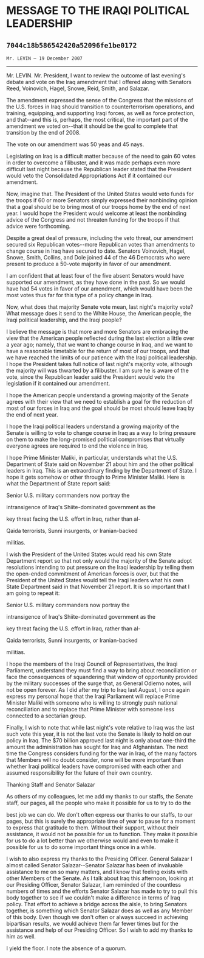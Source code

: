 # MESSAGE TO THE IRAQI POLITICAL LEADERSHIP
## `7044c18b586542420a52096fe1be0172`
`Mr. LEVIN — 19 December 2007`

---


Mr. LEVIN. Mr. President, I want to review the outcome of last 
evening's debate and vote on the Iraq amendment that I offered along 
with Senators Reed, Voinovich, Hagel, Snowe, Reid, Smith, and Salazar.

The amendment expressed the sense of the Congress that the missions 
of the U.S. forces in Iraq should transition to counterterrorism 
operations, and training, equipping, and supporting Iraqi forces, as 
well as force protection, and that--and this is, perhaps, the most 
critical, the important part of the amendment we voted on--that it 
should be the goal to complete that transition by the end of 2008.

The vote on our amendment was 50 yeas and 45 nays.

Legislating on Iraq is a difficult matter because of the need to gain 
60 votes in order to overcome a filibuster, and it was made perhaps 
even more difficult last night because the Republican leader stated 
that the President would veto the Consolidated Appropriations Act if it 
contained our amendment.

Now, imagine that. The President of the United States would veto 
funds for the troops if 60 or more Senators simply expressed their 
nonbinding opinion that a goal should be to bring most of our troops 
home by the end of next year. I would hope the President would welcome 
at least the nonbinding advice of the Congress and not threaten funding 
for the troops if that advice were forthcoming.

Despite a great deal of pressure, including the veto threat, our 
amendment secured six Republican votes--more Republican votes than 
amendments to change course in Iraq have secured to date. Senators 
Voinovich, Hagel, Snowe, Smith, Collins, and Dole joined 44 of the 46 
Democrats who were present to produce a 50-vote majority in favor of 
our amendment.

I am confident that at least four of the five absent Senators would 
have supported our amendment, as they have done in the past. So we 
would have had 54 votes in favor of our amendment, which would have 
been the most votes thus far for this type of a policy change in Iraq.

Now, what does that majority Senate vote mean, last night's majority 
vote? What message does it send to the White House, the American 
people, the Iraqi political leadership, and the Iraqi people?

I believe the message is that more and more Senators are embracing 
the view that the American people reflected during the last election a 
little over a year ago; namely, that we want to change course in Iraq, 
and we want to have a reasonable timetable for the return of most of 
our troops, and that we have reached the limits of our patience with 
the Iraqi political leadership. I hope the President takes full notice 
of last night's majority vote, although the majority will was thwarted 
by a filibuster. I am sure he is aware of the vote, since the 
Republican leader said the President would veto the legislation if it 
contained our amendment.


I hope the American people understand a growing majority of the 
Senate agrees with their view that we need to establish a goal for the 
reduction of most of our forces in Iraq and the goal should be most 
should leave Iraq by the end of next year.

I hope the Iraqi political leaders understand a growing majority of 
the Senate is willing to vote to change course in Iraq as a way to 
bring pressure on them to make the long-promised political compromises 
that virtually everyone agrees are required to end the violence in 
Iraq.

I hope Prime Minister Maliki, in particular, understands what the 
U.S. Department of State said on November 21 about him and the other 
political leaders in Iraq. This is an extraordinary finding by the 
Department of State. I hope it gets somehow or other through to Prime 
Minister Maliki. Here is what the Department of State report said:




 Senior U.S. military commanders now portray the 


 intransigence of Iraq's Shiite-dominated government as the 


 key threat facing the U.S. effort in Iraq, rather than al-


 Qaida terrorists, Sunni insurgents, or Iranian-backed 


 militias.


I wish the President of the United States would read his own State 
Department report so that not only would the majority of the Senate 
adopt resolutions intending to put pressure on the Iraqi leadership by 
telling them the open-ended commitment of American forces is over, but 
that the President of the United States would tell the Iraqi leaders 
what his own State Department said in that November 21 report. It is so 
important that I am going to repeat it:




 Senior U.S. military commanders now portray the 


 intransigence of Iraq's Shiite-dominated government as the 


 key threat facing the U.S. effort in Iraq, rather than al-


 Qaida terrorists, Sunni insurgents, or Iranian-backed 


 militias.


I hope the members of the Iraqi Council of Representatives, the Iraqi 
Parliament, understand they must find a way to bring about 
reconciliation or face the consequences of squandering that window of 
opportunity provided by the military successes of the surge that, as 
General Odierno notes, will not be open forever. As I did after my trip 
to Iraq last August, I once again express my personal hope that the 
Iraqi Parliament will replace Prime Minister Maliki with someone who is 
willing to strongly push national reconciliation and to replace that 
Prime Minister with someone less connected to a sectarian group.

Finally, I wish to note that while last night's vote relative to Iraq 
was the last such vote this year, it is not the last vote the Senate is 
likely to hold on our policy in Iraq. The $70 billion approved last 
night is only about one-third the amount the administration has sought 
for Iraq and Afghanistan. The next time the Congress considers funding 
for the war in Iraq, of the many factors that Members will no doubt 
consider, none will be more important than whether Iraqi political 
leaders have compromised with each other and assumed responsibility for 
the future of their own country.











 Thanking Staff and Senator Salazar


As others of my colleagues, let me add my thanks to our staffs, the 
Senate staff, our pages, all the people who make it possible for us to 
try to do the


best job we can do. We don't often express our thanks to our staffs, to 
our pages, but this is surely the appropriate time of year to pause for 
a moment to express that gratitude to them. Without their support, 
without their assistance, it would not be possible for us to function. 
They make it possible for us to do a lot better than we otherwise would 
and even to make it possible for us to do some important things once in 
a while.

I wish to also express my thanks to the Presiding Officer. General 
Salazar I almost called Senator Salazar--Senator Salazar has been of 
invaluable assistance to me on so many matters, and I know that feeling 
exists with other Members of the Senate. As I talk about Iraq this 
afternoon, looking at our Presiding Officer, Senator Salazar, I am 
reminded of the countless numbers of times and the efforts Senator 
Salazar has made to try to pull this body together to see if we 
couldn't make a difference in terms of Iraq policy. That effort to 
achieve a bridge across the aisle, to bring Senators together, is 
something which Senator Salazar does as well as any Member of this 
body. Even though we don't often or always succeed in achieving 
bipartisan results, we would achieve them far fewer times but for the 
assistance and help of our Presiding Officer. So I wish to add my 
thanks to him as well.

I yield the floor. I note the absence of a quorum.